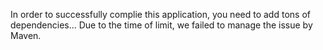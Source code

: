 In order to successfully complie this application, you need to add tons of dependencies...
Due to the time of limit, we failed to manage the issue by Maven.
